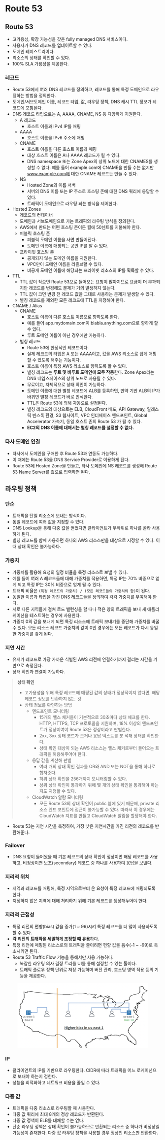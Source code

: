 # Route 53

## Route 53

* 고가용성, 확장 가능성을 갖춘 fully managed DNS 서비스이다.
* 사용자가 DNS 레코드를 업데이트할 수 있다.
* 도메인 레지스트리이다.
* 리소스의 상태를 확인할 수 있다.
* 100% SLA 가용성을 제공한다.

### 레코드

* Route 53에서 여러 DNS 레코드를 정의하고, 레코드를 통해 특정 도메인으로 라우팅하는 방법을 정의한다.
* 도메인/서브도메인 이름, 레코드 타입, 값, 라우팅 정책, DNS 캐시 TTL 정보가 레코드에 포함된다.
* DNS 레코드 타입으로는 A, AAAA, CNAME, NS 등 다양하게 지원한다.
  * A 레코드
    * 호스트 이름과 IPv4 IP를 매핑
  * AAAA
    * 호스트 이름을 IPv6 주소에 매핑
  * CNAME
    * 호스트 이름을 다른 호스트 이름과 매핑
    * 대상 호스트 이름은 A나 AAAA 레코드가 될 수 있다.
    * DNS namespace 또는 Zone Apex의 상위 노드에 대한 CNAMES를 생성할 수 없다. 예를 들어 example.com에 CNAME을 만들 수는 없지만 www.example.com에 대한 CNAME 레코드는 만들 수 있다.
  * NS
    * Hosted Zone의 이름 서버
    * 서버의 DNS 이름 또는 IP 주소로 호스팅 존에 대한 DNS 쿼리에 응답할 수 있다.
    * 트래픽이 도메인으로 라우팅 되는 방식을 제어한다.
* Hosted Zones
  * 레코드의 컨테이너
  * 도메인과 서브도메인으로 가는 트래픽의 라우팅 방식을 정의한다.
  * AWS에서 만드는 어떤 호스팅 존이든 월에 50센트를 지불해야 한다.
  * 퍼블릭 호스팅 존
    * 퍼블릭 도메인 이름을 사면 만들어진다.
    * 도메인 이름에 매핑되는 공인 IP를 알 수 있다.
  * 프라이빗 호스팅 존
    * 공개되지 않는 도메인 이름을 지원한다.
    * VPC만이 도메인 이름을 리졸브할 수 있다.
    * 비공개 도메인 이름에 해당되는 프라이빗 리소스의 IP를 획득할 수 있다.
* TTL
  * TTL 값이 작으면 Route 53으로 들어오는 요청이 많아지므로 요금이 더 부과되지만 레코드를 변경해도 문제가 거의 발생하지 않는다.
  * TTL 값이 크면 변경 전 레코드 값을 그대로 사용하는 문제가 발생할 수 있다.
  * 별칭 레코드를 제외한 모든 레코드에 TTL을 지정해야 한다.
* CNAME / Alias
  * CNAME
    * 호스트 이름이 다른 호스트 이름으로 향하도록 한다.
    * 예를 들어 app.mydomain.com이 blabla.anything.com으로 향하게 할 수 있다.
    * 루트 도메인 이름이 아닌 경우에만 가능하다.
  * 별칭 레코드
    * Route 53에 한정적인 레코드이다.
    * 실제 레코드의 타입은 A 또는 AAAA이고, 값을 AWS 리소스로 쉽게 매핑할 수 있도록 해주는 기능이다.
    * 호스트 이름이 특정 AWS 리소스로 향하도록 할 수 있다.
    * 별칭 레코드는 **루트 및 비루트 도메인에 모두 작동**한다. Zone Apex라는 DNS 네임스페이스의 상위 노드로 사용될 수 있다.
    * 무료이고, 자체적으로 상태 확인이 가능하다.
    * 도메인 이름에 대한 별칭 레코드에 ALB를 등록하면, 만약 기반 ALB의 IP가 바뀌면 별칭 레코드가 바로 인식한다.
    * TTL은 Route 53에 의해 자동으로 설정된다.
    * 별칭 레코드의 대상으로는 ELB, CloudFront 배포, API Gateway, 일래스틱 빈스톡 환경, S3 웹사이트, VPC 인터페이스 엔드포인트, Global Accelerator 가속기, 동일 호스트 존의 Route 53 가 될 수 있다.
    * **EC2의 DNS 이름에 대해서는 별칭 레코드를 설정할 수 없다.**

### **타사 도메인 연결**

* 타사에서 도메인을 구매한 후 Route 53과 연동도 가능하다.
* 이 때에는 Route 53을 DNS Service Provider로 이용하게 된다.
* Route 53에 Hosted Zone을 만들고, 타사 도메인에 NS 레코드를 생성해 Route 53 Name Server를 값으로 입력하면 된다.

## 라우팅 정책

### 단순

* 트래픽을 단일 리소스에 보내는 방식이다.
* 동일 레코드에 여러 값을 지정할 수 있다.
* DNS Lookup을 통해 다중 값을 얻었다면 클라이언트가 무작위로 하나를 골라 사용하게 된다.
* 별칭 레코드를 함께 사용하면 하나의 AWS 리소스만을 대상으로 지정할 수 있다. 이 때 상태 확인은 불가능하다.

### 가중치

* 가중치를 활용해 요청의 일정 비율을 특정 리소스로 보낼 수 있다.
* 예를 들어 여러 A 레코드들에 대해 가중치를 적용하면, 특정 IP는 70% 비중으로 얻게 되고 특정 IP는 30% 비중으로 얻게 될 수 있다.
* 트래픽 비율은 `(특정 레코드의 가중치) / (모든 레코드들의 가중치의 합)`이 된다.
* 동일한 이름과 타입을 가진 DNS 레코드들을 정의하여 각각 가중치를 부여해야 한다.
* 서로 다른 지역들에 걸쳐 로드 밸런싱을 할 때나 적은 양의 트래픽을 보내 새 애플리케이션을 테스트하는 경우에 사용한다.
* 가중치 0의 값을 보내게 되면 특정 리소스에 트래픽 보내기를 중단해 가중치를 바꿀 수 있다. 모든 리소스 레코드 가중치의 값이 0인 경우에는 모든 레코드가 다시 동일한 가중치를 갖게 된다.

### 지연 시간

* 유저가 레코드로 가장 가까운 식별된 AWS 리전에 연결하기까지 걸리는 시간을 기반으로 측정된다.
* 상태 확인과 연결이 가능하다.

> **상태 확인**
>
> * 고가용성을 위해 특정 레코드에 매핑된 값의 상태가 정상적이지 않다면, 해당 레코드 정보를 반환하지 않는 것
> * 상태 정보를 확인하는 방법
>   * 엔드포인트 모니터링
>     * 15개의 헬스 체커들이 기본적으로 30초마다 상태 체크를 한다. HTTP, HTTPS, TCP 프로토콜을 지원하며, 18% 이상의 엔드포인트가 정상이여야 Route 53은 정상이라고 판별한다.
>     * 2xx, 3xx 상태 코드가 오거나 응답 텍스트를 분 석해 상태를 확인한다.
>     * 상태 확인 대상이 되는 AWS 리소스는 헬스 체커로부터 들어오는 트래픽을 허용해주어야 한다.
>   * 응답 값을 계산해 판별
>     * 여러 개의 상태 확인 결과를 OR와 AND 또는 NOT을 통해 하나로 합쳐준다.
>     * 하위 상태 확인을 256개까지 모니터링할 수 있다.
>     * 상위 상태 확인이 통과하기 위해 몇 개의 상태 확인을 통과해야 하는지도 지정할 수 있다.
>   * CloudWatch 알람 모니터링
>     * 모든 Route 53의 상태 확인이 public 웹에 있기 때문에, private 리소스 엔드 포인트에 접근이 불가능할 수 있다. 따라서 이 경우에는 CloudWatch 지표를 만들고 CloudWatch 알람을 할당해야 한다.

* Route 53는 지연 시간을 측정하여, 가장 낮은 지연시간을 가진 리전의 레코드를 반환해준다.

### Failover

* DNS 요청이 들어왔을 때 기본 레코드의 상태 확인이 정상이면 해당 레코드를 사용하고, 비정상이면 보조(secondary) 레코드 중 하나를 사용하여 응답을 보낸다.

### 지리적 위치

* 지역과 레코드를 매핑해, 특정 지역으로부터 온 요청이 특정 레코드에 매핑되도록 한다.
* 지정하지 않은 지역에 대해 처리하기 위해 기본 레코드를 생성해두어야 한다. &#x20;

### 지리적 근접성

* 특정 리전의 편향(bias) 값을 증가(1 \~ 99)시켜 특정 레코드를 더 많이 사용하도록 할 수 있다.
* **각 리전의 트래픽을 세밀하게 조정할 때 유용**하다.
* 특정 리전에 매핑된 리소스로의 트래픽을 줄이려면 편향 값을 음수(-1 \~ -99)로 축소시키면 된다.
* Route 53 Traffic Flow 기능을 통해서만 사용 가능하다.
  * 복잡한 라우팅 의사 결정 트리를 UI를 통해 설정할 수 있는 툴이다.
  * 트래픽 플로우 정책 단위로 저장 가능하며 버전 관리, 호스팅 영역 적용 등의 기능을 제공한다.

<figure><img src="../.gitbook/assets/image (4).png" alt=""><figcaption></figcaption></figure>

### IP

* 클라이언트의 IP를 기반으로 라우팅한다. CIDR에 따라 트래픽을 어느 로케이션으로 보내야 하는지 정한다.
* 성능을 최적화하고 네트워크 비용을 줄일 수 있다.

### 다중 값

* 트래픽을 다중 리소스로 라우팅할 때 사용한다.
* 다중 값 쿼리에 최대 8개의 정상 레코드가 반환된다.
* 다중 값 정책이 ELB를 대체할 수는 없다.
* 단순 라우팅 정책은 상태 확인이 불가능하므로 반환되는 리소스 중 하나가 비정상일 가능성이 존재한다. 다중 값 라우팅 정책을 사용할 경우 정상인 리소스만 반환한다.
